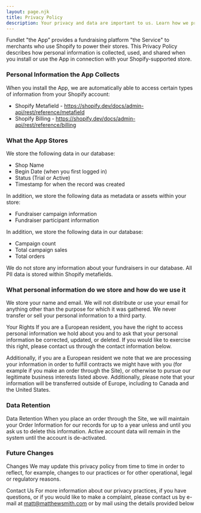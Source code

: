 ```yaml
---
layout: page.njk
title: Privacy Policy
description: Your privacy and data are important to us. Learn how we protect both.
---
```


Fundlet "the App” provides a fundraising platform "the Service" to merchants who use Shopify to power their stores. This Privacy Policy describes how personal information is collected, used, and shared when you install or use the App in connection with your Shopify-supported store.

### Personal Information the App Collects
When you install the App, we are automatically able to access certain types of information from your Shopify account:

- Shopify Metafield - <https://shopify.dev/docs/admin-api/rest/reference/metafield>
- Shopify Billing - <https://shopify.dev/docs/admin-api/rest/reference/billing>


### What the App Stores
We store the following data in our database:

- Shop Name
- Begin Date (when you first logged in)
- Status (Trial or Active)
- Timestamp for when the record was created

In addition, we store the following data as metadata or assets within your store:

- Fundraiser campaign information
- Fundraiser participant information

In addition, we store the following data in our database:

- Campaign count
- Total campaign sales
- Total orders

We do not store any information about your fundraisers in our database. All PII data is stored within Shopify metafields.

### What personal information do we store and how do we use it
We store your name and email.  We will not distribute or use your email for anything other than the purpose for which it was gathered.  We never transfer or sell your personal information to a third party.

Your Rights If you are a European resident, you have the right to access personal information we hold about you and to ask that your personal information be corrected, updated, or deleted. If you would like to exercise this right, please contact us through the contact information below.

Additionally, if you are a European resident we note that we are processing your information in order to fulfill contracts we might have with you (for example if you make an order through the Site), or otherwise to pursue our legitimate business interests listed above. Additionally, please note that your information will be transferred outside of Europe, including to Canada and the United States.

### Data Retention
Data Retention When you place an order through the Site, we will maintain your Order Information for our records for up to a year unless and until you ask us to delete this information.  Active account data will remain in the system until the account is de-activated.

### Future Changes
Changes We may update this privacy policy from time to time in order to reflect, for example, changes to our practices or for other operational, legal or regulatory reasons.

Contact Us For more information about our privacy practices, if you have questions, or if you would like to make a complaint, please contact us by e-mail at matt@matthewsmith.com or by mail using the details provided below